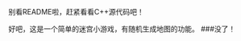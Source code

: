别看README啦，赶紧看看C++源代码吧！

























































































































































































































好吧，这是一个简单的迷宫小游戏，有随机生成地图的功能。
###没了！

